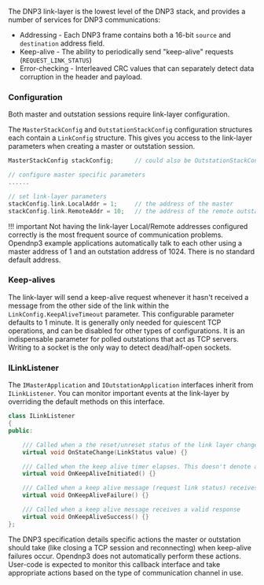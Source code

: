 The DNP3 link-layer is the lowest level of the DNP3 stack, and provides a number of services for DNP3 communications:

* Addressing - Each DNP3 frame contains both a 16-bit `source` and `destination` address field.
* Keep-alive - The ability to periodically send "keep-alive" requests (`REQUEST_LINK_STATUS`)
* Error-checking - Interleaved CRC values that can separately detect data corruption in the header and payload.

### Configuration

Both master and outstation sessions require link-layer configuration.

The `MasterStackConfig` and `OutstationStackConfig` configuration structures each contain a `LinkConfig` structure. 
This gives you access to the link-layer parameters when creating a master or outstation session.

```c++
MasterStackConfig stackConfig;		// could also be OutstationStackConfig for an outstation

// configure master specific parameters
......	

// set link-layer parameters
stackConfig.link.LocalAddr = 1;		// the address of the master
stackConfig.link.RemoteAddr = 10;   // the address of the remote outstation
```

!!! important
    Not having the link-layer Local/Remote addresses configured correctly is the most frequent source of communication problems.
	Opendnp3 example applications automatically talk to each other using a master address of 1 and an outstation address of 1024.
	There is no standard default address.

### Keep-alives

The link-layer will send a keep-alive request whenever it hasn't received a message from the other side of the link within the `LinkConfig.KeepAliveTimeout` parameter. 
This configurable parameter defaults to 1 minute. It is generally only needed for quiescent TCP operations, and can be disabled for other types of configurations. It is an 
indispensable parameter for polled outstations that act as TCP servers. Writing to a socket is the only way to detect dead/half-open sockets.

### ILinkListener

The `IMasterApplication` and `IOutstationApplication` interfaces inherit from `ILinkListener`. You can monitor important events at the link-layer by overriding the 
default methods on this interface.

```c++
class ILinkListener
{
public:

	/// Called when a the reset/unreset status of the link layer changes
	virtual void OnStateChange(LinkStatus value) {}

	/// Called when the keep alive timer elapses. This doesn't denote a keep-alive failure, it's just a notification
	virtual void OnKeepAliveInitiated() {}

	/// Called when a keep alive message (request link status) receives no response
	virtual void OnKeepAliveFailure() {}

	/// Called when a keep alive message receives a valid response
	virtual void OnKeepAliveSuccess() {}
};
```

The DNP3 specification details specific actions the master or outstation should take (like closing a TCP session and reconnecting) when keep-alive failures occur. 
Opendnp3 does not automatically perform these actions. User-code is expected to monitor this callback interface and take appropriate actions based on the type of communication
channel in use.
